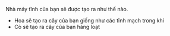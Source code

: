 Nhà máy tĩnh của bạn sẽ được tạo ra như thế nào.

* Hoa sẽ tạo ra cây của bạn giống như các tĩnh mạch trong khi
* Cỏ sẽ tạo ra cây của bạn hàng loạt
